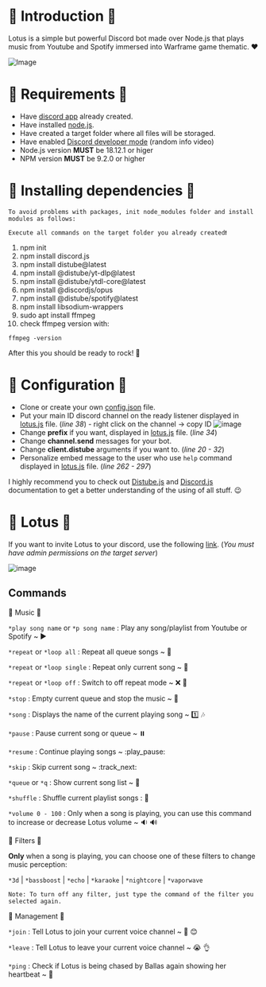 # 🌸 Introduction 🌸
Lotus is a simple but powerful Discord bot made over Node.js that plays music from Youtube and Spotify immersed into Warframe game thematic. ❤️

![Image](https://images-ext-2.discordapp.net/external/UyBnKuFc1uvUQkQdiU58TdWK4KPtJCZVMbA1PsoKsJc/https/64.media.tumblr.com/8419269fba8f8141cdb286199c26e7d0/cae3ab100cfd2b48-35/s540x810/87dcc421e7b173a108abea55120ee1f9315c5b10.gifv)

# 🌸 Requirements 🌸

- Have [discord app](https://discord.com/developers/applications/) already created.
- Have installed [node.js](https://nodejs.org/es/).
- Have created a target folder where all files will be storaged.
- Have enabled [Discord developer mode](https://www.youtube.com/watch?v=13LeA6m9kU8) (random info video)
- Node.js version **MUST** be 18.12.1 or higer
- NPM version **MUST** be 9.2.0 or higher

# 🌸 Installing dependencies 🌸
`To avoid problems with packages, init node_modules folder and install modules as follows:`

```
Execute all commands on the target folder you already created❗︎
```

1. npm init 
2. npm install discord.js
3. npm install distube@latest
4. npm install @distube/yt-dlp@latest
5. npm install @distube/ytdl-core@latest
6. npm install @discordjs/opus
7. npm install @distube/spotify@latest
8. npm install libsodium-wrappers
9. sudo apt install ffmpeg
10. check ffmpeg version with:
```
ffmpeg -version
```

After this you should be ready to rock! 🥰

# 🌸 Configuration 🌸

- Clone or create your own [config.json](/config.json) file.
- Put your main ID discord channel on the ready listener displayed in [lotus.js](/lotus.js) file. (*line 38*) - right click on the channel -> copy ID
![image](https://user-images.githubusercontent.com/61709144/154240715-7c223f45-d466-4a5f-86ff-0ace07795eb0.png)
- Change **prefix** if you want, displayed in [lotus.js](/lotus.js) file. (*line 34*)
- Change **channel.send** messages for your bot.
- Change **client.distube** arguments if you want to. (*line 20 - 32*)
- Personalize embed message to the user who use `help` command displayed in [lotus.js](/lotus.js) file. (*line 262 - 297*)

I highly recommend you to check out [Distube.js](https://distube.js.org/#/docs/DisTube/stable/general/welcome) and [Discord.js](https://discord.js.org/#/docs/discord.js/stable/general/welcome) documentation to get a better understanding of the using of all stuff. 😉

# 🌸 Lotus 🌸

If you want to invite Lotus to your discord, use the following [link](https://discord.com/api/oauth2/authorize?client_id=930573366648270849&permissions=8&scope=bot). (*You must have admin permissions on the target server*)

![image](https://user-images.githubusercontent.com/61709144/154245426-3a4200b6-0b86-439f-b359-e083966eb69b.png)

## Commands

:cherry_blossom: Music :cherry_blossom:

`*play song name` or `*p song name` : Play any song/playlist from Youtube or Spotify ~ :arrow_forward:

`*repeat` or `*loop all` : Repeat all queue songs ~ :arrows_counterclockwise:

`*repeat` or `*loop single` : Repeat only current song ~ :repeat_one:

`*repeat` or `*loop off` : Switch to off repeat mode ~ :x: :arrows_counterclockwise:

`*stop` : Empty current queue and stop the music ~ :no_entry_sign:

`*song` : Displays the name of the current playing song ~ :one: :notes:

`*pause` : Pause current song or queue ~ :pause_button:
 
`*resume` : Continue playing songs ~ :play_pause:

`*skip` : Skip current song ~ :track_next:

`*queue` or `*q` : Show current song list ~ :1234:

`*shuffle` : Shuffle current playlist songs : :twisted_rightwards_arrows:

`*volume 0 - 100` : Only when a song is playing, you can use this command to increase or decrease Lotus volume ~ :sound: :loud_sound:

:cherry_blossom: Filters :cherry_blossom:

**Only** when a song is playing, you can choose one of these filters to change music perception:

`*3d` | `*bassboost` | `*echo` | `*karaoke` | `*nightcore` | `*vaporwave`

`Note: To turn off any filter, just type the command of the filter you selected again.`

:cherry_blossom: Management :cherry_blossom:

`*join` : Tell Lotus to join your current voice channel ~ :cherry_blossom: :blush:

`*leave` : Tell Lotus to leave your current voice channel ~ :sob: :ok_hand:

`*ping` : Check if Lotus is being chased by Ballas again showing her heartbeat ~ :heartbeat:
